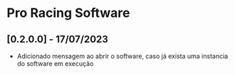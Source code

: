 # Pro Racing Software

## [0.2.0.0] - 17/07/2023

 - Adicionado mensagem ao abrir o software, caso já exista uma instancia do software em execução
